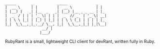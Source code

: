 ```
_____       _           _____             _
|  __ \     | |         |  __ \           | |
| |__) |   _| |__  _   _| |__) |__ _ _ __ | |_
|  _  / | | | '_ \| | | |  _  // _` | '_ \| __|
| | \ \ |_| | |_) | |_| | | \ \ (_| | | | | |_
|_|  \_\__,_|_.__/ \__, |_|  \_\__,_|_| |_|\__|
                 __/ |
                |___/
```

RubyRant is a small, lightweight CLI client for devRant, written fully in Ruby.
